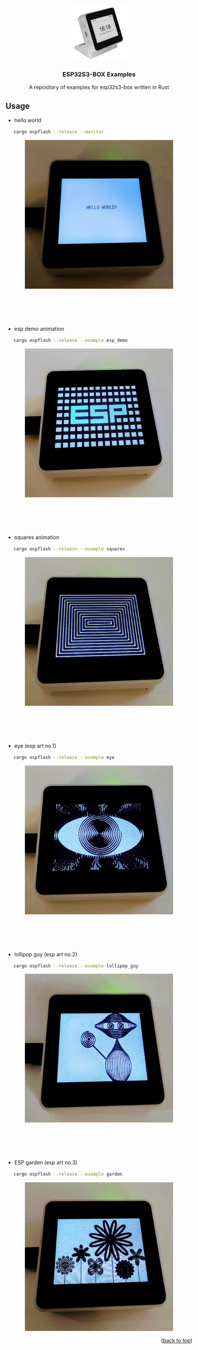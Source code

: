 <a name="readme-top"></a>

<!-- PROJECT LOGO -->
<br />
<div align="center">
  <a href="https://github.com/sambenko/esp32s3-box-examples">
    <img src="images/esp32s3box.png" alt="Logo" width="150" height="150">
  </a>

<h3 align="center">ESP32S3-BOX Examples</h3>

  <p align="center">
    A repository of examples for esp32s3-box written in Rust
  </p>
</div>

## Usage

* hello world

```sh
   cargo espflash --release --monitor
```

<div align="center">
  <a href="https://github.com/sambenko/esp32s3-box-examples">
    <img src="images/hello_world.jpg" alt="Hello World" width="400" height="400">
  </a>
</div>

<br/><br/>
<br/><br/>

* esp demo animation

```sh
   cargo espflash --release --example esp_demo
```

<div align="center">
  <a href="https://github.com/sambenko/esp32s3-box-examples">
    <img src="images/esp_demo.jpg" alt="ESP demo" width="400" height="400">
  </a>
</div>

<br/><br/>
<br/><br/>

* squares animation

```sh
   cargo espflash --release --example squares
```

<div align="center">
  <a href="https://github.com/sambenko/esp32s3-box-examples">
    <img src="images/squares.jpg" alt="Square animation" width="400" height="400">
  </a>
</div>

<br/><br/>
<br/><br/>

* eye (esp art no.1)

```sh
   cargo espflash --release --example eye
```

<div align="center">
  <a href="https://github.com/sambenko/esp32s3-box-examples">
    <img src="images/eye.jpg" alt="Eye drawing" width="400" height="400">
  </a>
</div>

<br/><br/>
<br/><br/>

* lollipop guy (esp art no.2)

```sh
   cargo espflash --release --example lollipop_guy
```

<div align="center">
  <a href="https://github.com/sambenko/esp32s3-box-examples">
    <img src="images/lollipop_guy.jpg" alt="Lollipop guy" width="400" height="400">
  </a>
</div>

<br/><br/>
<br/><br/>

* ESP garden (esp art no.3)

```sh
   cargo espflash --release --example garden
```

<div align="center">
  <a href="https://github.com/sambenko/esp32s3-box-examples">
    <img src="images/garden.jpg" alt="Esp garden" width="400" height="400">
  </a>
</div>

<p align="right">(<a href="#readme-top">back to top</a>)</p>
